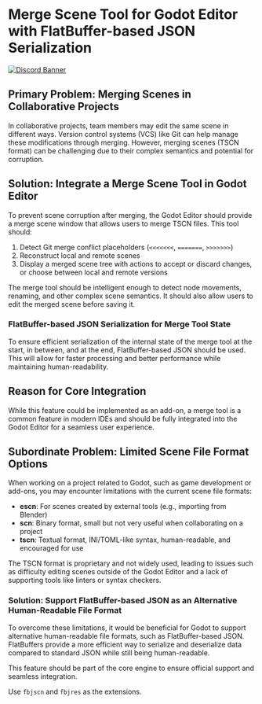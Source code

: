 # Merge Scene Tool for Godot Editor with FlatBuffer-based JSON Serialization

[![Discord Banner](https://discordapp.com/api/guilds/1067685170397855754/widget.png?style=banner2)](https://discord.gg/SWg6vgcw3F)

## Primary Problem: Merging Scenes in Collaborative Projects

In collaborative projects, team members may edit the same scene in different ways. Version control systems (VCS) like Git can help manage these modifications through merging. However, merging scenes (TSCN format) can be challenging due to their complex semantics and potential for corruption.

## Solution: Integrate a Merge Scene Tool in Godot Editor

To prevent scene corruption after merging, the Godot Editor should provide a merge scene window that allows users to merge TSCN files. This tool should:

1. Detect Git merge conflict placeholders (`<<<<<<<`, `=======`, `>>>>>>>`)
2. Reconstruct local and remote scenes
3. Display a merged scene tree with actions to accept or discard changes, or choose between local and remote versions

The merge tool should be intelligent enough to detect node movements, renaming, and other complex scene semantics. It should also allow users to edit the merged scene before saving it.

### FlatBuffer-based JSON Serialization for Merge Tool State

To ensure efficient serialization of the internal state of the merge tool at the start, in between, and at the end, FlatBuffer-based JSON should be used. This will allow for faster processing and better performance while maintaining human-readability.

## Reason for Core Integration

While this feature could be implemented as an add-on, a merge tool is a common feature in modern IDEs and should be fully integrated into the Godot Editor for a seamless user experience.

## Subordinate Problem: Limited Scene File Format Options

When working on a project related to Godot, such as game development or add-ons, you may encounter limitations with the current scene file formats:

- **escn**: For scenes created by external tools (e.g., importing from Blender)
- **scn**: Binary format, small but not very useful when collaborating on a project
- **tscn**: Textual format, INI/TOML-like syntax, human-readable, and encouraged for use

The TSCN format is proprietary and not widely used, leading to issues such as difficulty editing scenes outside of the Godot Editor and a lack of supporting tools like linters or syntax checkers.

### Solution: Support FlatBuffer-based JSON as an Alternative Human-Readable File Format

To overcome these limitations, it would be beneficial for Godot to support alternative human-readable file formats, such as FlatBuffer-based JSON. FlatBuffers provide a more efficient way to serialize and deserialize data compared to standard JSON while still being human-readable.

This feature should be part of the core engine to ensure official support and seamless integration.

Use `fbjscn` and `fbjres` as the extensions.